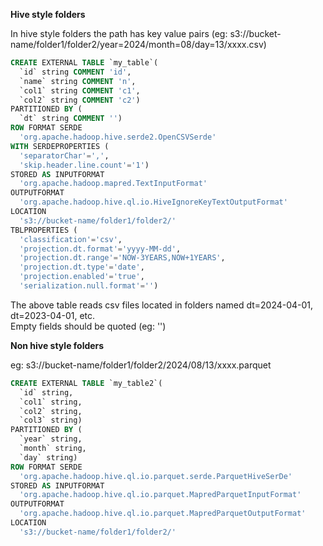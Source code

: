 **Hive style folders**

In hive style folders the path has key value pairs  (eg: s3://bucket-name/folder1/folder2/year=2024/month=08/day=13/xxxx.csv)

```sql
CREATE EXTERNAL TABLE `my_table`(
  `id` string COMMENT 'id', 
  `name` string COMMENT 'n', 
  `col1` string COMMENT 'c1', 
  `col2` string COMMENT 'c2')
PARTITIONED BY ( 
  `dt` string COMMENT '')
ROW FORMAT SERDE 
  'org.apache.hadoop.hive.serde2.OpenCSVSerde' 
WITH SERDEPROPERTIES ( 
  'separatorChar'=',', 
  'skip.header.line.count'='1') 
STORED AS INPUTFORMAT 
  'org.apache.hadoop.mapred.TextInputFormat' 
OUTPUTFORMAT 
  'org.apache.hadoop.hive.ql.io.HiveIgnoreKeyTextOutputFormat'
LOCATION
  's3://bucket-name/folder1/folder2/'
TBLPROPERTIES (
  'classification'='csv', 
  'projection.dt.format'='yyyy-MM-dd', 
  'projection.dt.range'='NOW-3YEARS,NOW+1YEARS', 
  'projection.dt.type'='date', 
  'projection.enabled'='true',
  'serialization.null.format'='')
```
The above table reads csv files located in folders named dt=2024-04-01, dt=2023-04-01, etc.  
Empty fields should be quoted (eg: '')

**Non hive style folders**  

eg: s3://bucket-name/folder1/folder2/2024/08/13/xxxx.parquet
```sql
CREATE EXTERNAL TABLE `my_table2`(
  `id` string, 
  `col1` string, 
  `col2` string, 
  `col3` string)
PARTITIONED BY ( 
  `year` string, 
  `month` string, 
  `day` string)
ROW FORMAT SERDE 
  'org.apache.hadoop.hive.ql.io.parquet.serde.ParquetHiveSerDe' 
STORED AS INPUTFORMAT 
  'org.apache.hadoop.hive.ql.io.parquet.MapredParquetInputFormat' 
OUTPUTFORMAT 
  'org.apache.hadoop.hive.ql.io.parquet.MapredParquetOutputFormat'
LOCATION
  's3://bucket-name/folder1/folder2/'
```
